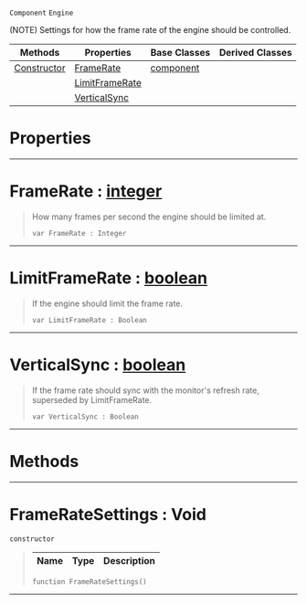  `Component` `Engine`



(NOTE) Settings for how the frame rate of the engine should be controlled.

|Methods|Properties|Base Classes|Derived Classes|
|---|---|---|---|
|[ Constructor](https://github.com/zeroengineteam/ZeroDocs/blob/master/code_reference/class_reference/frameratesettings.markdown#frameratesettings-void)|[ FrameRate](https://github.com/zeroengineteam/ZeroDocs/blob/master/code_reference/class_reference/frameratesettings.markdown#framerate-zero-engine-do)|[component](https://github.com/zeroengineteam/ZeroDocs/blob/master/code_reference/class_reference/component.markdown)| |
| |[ LimitFrameRate](https://github.com/zeroengineteam/ZeroDocs/blob/master/code_reference/class_reference/frameratesettings.markdown#limitframerate-zero-engi)| | |
| |[ VerticalSync](https://github.com/zeroengineteam/ZeroDocs/blob/master/code_reference/class_reference/frameratesettings.markdown#verticalsync-zero-engine)| | |


 #  Properties


---  
 #  FrameRate : [integer](https://github.com/zeroengineteam/ZeroDocs/blob/master/code_reference/zilch_base_types/integer.markdown)

> How many frames per second the engine should be limited at.
> ``` lang=cpp, name=Zilch
> var FrameRate : Integer


---  
 #  LimitFrameRate : [boolean](https://github.com/zeroengineteam/ZeroDocs/blob/master/code_reference/zilch_base_types/boolean.markdown)

> If the engine should limit the frame rate.
> ``` lang=cpp, name=Zilch
> var LimitFrameRate : Boolean


---  
 #  VerticalSync : [boolean](https://github.com/zeroengineteam/ZeroDocs/blob/master/code_reference/zilch_base_types/boolean.markdown)

> If the frame rate should sync with the monitor's refresh rate, superseded by LimitFrameRate.
> ``` lang=cpp, name=Zilch
> var VerticalSync : Boolean


---  
 #  Methods


---  
 #  FrameRateSettings : Void

 `constructor`

> 
> |Name|Type|Description|
> |---|---|---|
> ``` lang=cpp, name=Zilch
> function FrameRateSettings()
> ``` 


---  
 

 